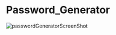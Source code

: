 # Password_Generator
![passwordGeneratorScreenShot](https://user-images.githubusercontent.com/69173896/100030349-53097980-2dc1-11eb-8574-8dc4b8b3e25f.png)
